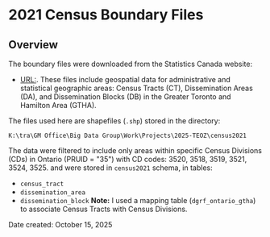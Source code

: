 # 2021 Census Boundary Files

## Overview
The boundary files were downloaded from the Statistics Canada website:
- [URL:](https://www12.statcan.gc.ca/census-recensement/2021/geo/sip-pis/boundary-limites/index2021-eng.cfm?year=21). These files include geospatial data for administrative and statistical geographic areas: Census Tracts (CT), Dissemination Areas (DA), and Dissemination Blocks (DB) in the Greater Toronto and Hamilton Area (GTHA).

The files used here are shapefiles (`.shp`) stored in the directory:
```
K:\tra\GM Office\Big Data Group\Work\Projects\2025-TEOZ\census2021
```
The data were filtered to include only areas within specific Census Divisions (CDs) in Ontario (PRUID = "35") with CD codes: 3520, 3518, 3519, 3521, 3524, 3525.
and were stored in `census2021` schema, in tables:
   - `census_tract`
   - `dissemination_area`
   - `dissemination_block`
**Note:** I used a mapping table (`dgrf_ontario_gtha`) to associate Census Tracts with Census Divisions.

Date created: October 15, 2025